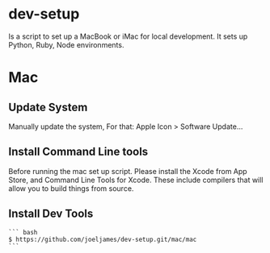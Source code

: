 # dev-setup
Is a script to set up a MacBook or iMac for local development. It sets up Python, Ruby, Node environments.

# Mac
## Update System
Manually update the system, For that: Apple Icon > Software Update...

## Install Command Line tools
Before running the mac set up script. Please install the Xcode from App Store, and Command Line Tools for Xcode. These include compilers that will allow you to build things from source.

## Install Dev Tools
    ``` bash
    $ https://github.com/joeljames/dev-setup.git/mac/mac
    ```
